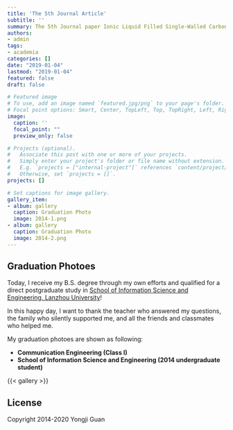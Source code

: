 ```yaml
---
title: 'The 5th Journal Article'
subtitle: ''
summary: The 5th Journal paper Ionic Liquid Filled Single-Walled Carbon Nanotubes for Flow-Induced Energy Harvesting is accepted by J Phys Chem C.
authors:
- admin
tags:
- academia
categories: []
date: "2019-01-04"
lastmod: "2019-01-04"
featured: false
draft: false

# Featured image
# To use, add an image named `featured.jpg/png` to your page's folder.
# Focal point options: Smart, Center, TopLeft, Top, TopRight, Left, Right, BottomLeft, Bottom, BottomRight
image:
  caption: ''
  focal_point: ""
  preview_only: false

# Projects (optional).
#   Associate this post with one or more of your projects.
#   Simply enter your project's folder or file name without extension.
#   E.g. `projects = ["internal-project"]` references `content/project/deep-learning/index.md`.
#   Otherwise, set `projects = []`.
projects: []

# Set captions for image gallery.
gallery_item:
- album: gallery
  caption: Graduation Photo
  image: 2014-1.png
- album: gallery
  caption: Graduation Photo
  image: 2014-2.png
---
```


## Graduation Photoes

Today, I receive my B.S. degree through my own efforts and qualified for a direct postgraduate study in [School of Information Science and Engineering, Lanzhou University](http://www.lzu.edu.cn/)!

In this happy day, I want to thank the teacher who answered my questions, the family who silently supported me, and all the friends and classmates who helped me.

My graduation photoes are shown as following:

- **Communication Engineering (Class I)** 
- **School of Information Science and Engineering (2014 undergraduate student)** 

{{< gallery >}}

## License

Copyright 2014-2020 Yongji Guan

